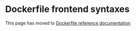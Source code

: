 # Dockerfile frontend syntaxes

This page has moved to [Dockerfile reference documentation](reference.md)

